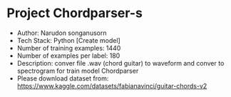 # Project Chordparser-s

- Author: Narudon   songanusorn
- Tech Stack: Python [Create model]
- Number of training examples: 1440
- Number of examples per label: 180
- Description: conver file .wav (chord guitar) to waveform and conver to spectrogram for train model Chordparser
- Please download dataset from: https://www.kaggle.com/datasets/fabianavinci/guitar-chords-v2
